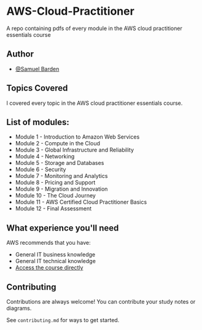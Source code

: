 # AWS-Cloud-Practitioner
A repo containing pdfs of every module in the AWS cloud practitioner essentials course

## Author

- [@Samuel Barden](https://www.samuelbarden.com)


## Topics Covered

I covered every topic in the AWS cloud practitioner essentials course.


## List of modules:

 - Module 1 - Introduction to Amazon Web Services
 - Module 2 - Compute in the Cloud
 - Module 3 - Global Infrastructure and Reliability
 - Module 4 - Networking
 - Module 5 - Storage and Databases
 - Module 6 - Security
 - Module 7 - Monitoring and Analytics
 - Module 8 - Pricing and Support
 - Module 9 - Migration and Innovation
 - Module 10 - The Cloud Journey
 - Module 11 - AWS Certified Cloud Practitioner Basics
 - Module 12 - Final Assessment



## What experience you'll need

AWS recommends that you have:

  - General IT business knowledge
  - General IT technical knowledge
  - [Access the course directly](https://explore.skillbuilder.aws/learn/course/external/view/elearning/134/aws-cloud-practitioner-essentials)

## Contributing

Contributions are always welcome!
You can contribute your study notes or diagrams.

See `contributing.md` for ways to get started.

